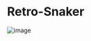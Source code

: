 # Retro-Snaker
![image](https://github.com/waterf/Retro-Snaker/Retro-Snaker/images/Retro-Snaker.gif)
